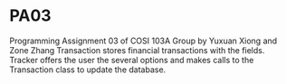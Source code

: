 # PA03
Programming Assignment 03 of COSI 103A
Group by Yuxuan Xiong and Zone Zhang
Transaction stores financial transactions with the fields.
Tracker offers the user the several options and makes calls to the Transaction class to update the database.